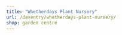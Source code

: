 ```yaml
---
title: "Whetherdays Plant Nursery"
url: /daventry/whetherdays-plant-nursery/
shop: garden centre
---
```

